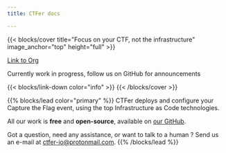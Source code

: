 ```yaml
---
title: CTFer docs

---
```


{{< blocks/cover title="Focus on your CTF, not the infrastructure" image_anchor="top" height="full" >}}


<a class="btn btn-lg btn-secondary me-3 mb-4" href="https://github.com/ctfer-io/">
  Link to Org  <i class="fab fa-github ms-2 "></i>
</a>
<p class="lead mt-5">Currently work in progress, follow us on GitHub for announcements </p>
{{< blocks/link-down color="info" >}}
{{< /blocks/cover >}}


{{% blocks/lead color="primary" %}}
CTFer deploys and configure your Capture the Flag event, using the top Infrastructure as Code technologies.

All our work is **free** and **open-source**, available on [our GitHub](https://github.com/ctfer-io).

Got a question, need any assistance, or want to talk to a human ? Send us an e-mail at [ctfer-io@protonmail.com](mailto:ctfer-io@protonmail.com).
{{% /blocks/lead %}}
